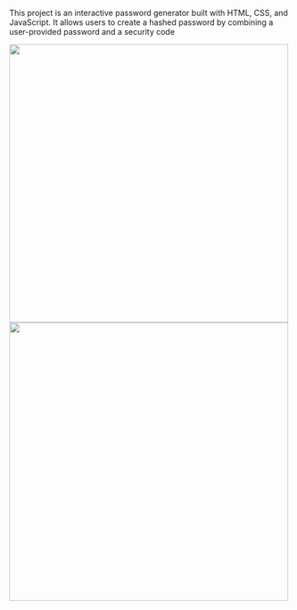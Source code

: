 This project is an interactive password generator built with HTML, CSS, and JavaScript. It allows users to create a hashed password by combining a user-provided password and a security code



<img width="500"  src="https://github.com/user-attachments/assets/563c27a2-ba00-472f-bf23-76f15df2d046">
<img width="500"  src="https://github.com/user-attachments/assets/ce63a7fc-e84e-47c7-8439-ad05e9a25633">

